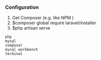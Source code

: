 ### Configuration

1. Get Composer (e.g. like NPM )
2. $composer global require laravel/installer
3. $php artisan serve 

```
php
mysql
composer
mysql workbench
terminal
```
